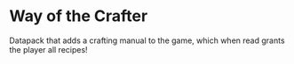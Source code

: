 # Way of the Crafter

Datapack that adds a crafting manual to the game, which when read grants the player all recipes!

